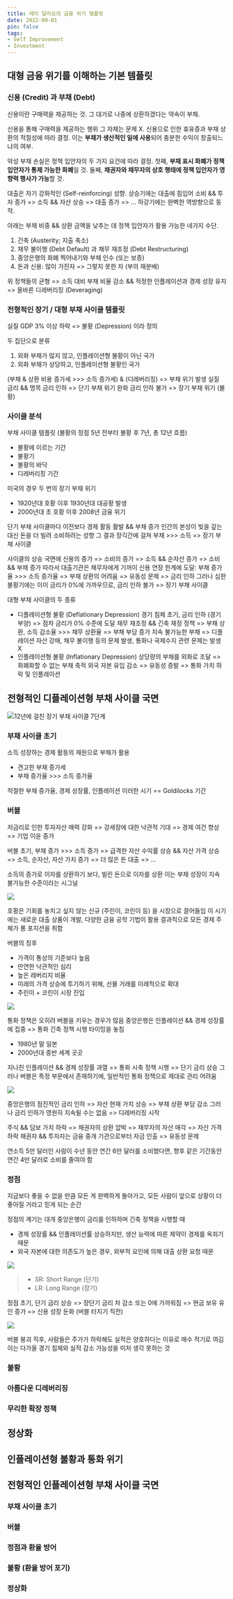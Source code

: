 ```yaml
---
title: 레이 달리오의 금융 위기 템플릿
date: 2022-09-01
pin: false
tags:
- Self Improvement
- Investment
---
```


## 대형 금융 위기를 이해하는 기본 템플릿

### 신용 (Credit) 과 부채 (Debt)

신용이란 구매력을 제공하는 것. 그 대가로 나중에 상환하겠다는 약속이 부채.

신용을 통해 구매력을 제공하는 행위 그 자체는 문제 X.
신용으로 인한 휴유증과 부채 상환의 적절성에 따라 결정.
이는 **부채가 생산적인 일에 사용**되어 충분한 수익이 창출되느냐의 여부.

악성 부채 손실은 정책 입안자의 두 가지 요건에 따라 결정.
첫째, **부채 표시 화폐가 정책 입안자가 통제 가능한 화폐**일 것.
둘째, **채권자와 채무자의 상호 행태에 정책 입안자가 영향력 행사가 가능**할 것.

대출은 자기 강화적인 (Self-reinforcing) 성향.
상승기에는 대출에 힘입어 소비 && 투자 증가 => 소득 && 자산 상승 => 대출 증가  => ...
하강기에는 완벽한 역방향으로 동작.

아래는 부채 비중 && 상환 금액을 낮추는 데 정책 입안자가 활용 가능한 네가지 수단.

1. 긴축 (Austerity; 지출 축소)
2. 채무 불이행 (Debt Default) 과 채무 재조정 (Debt Restructuring)
3. 중앙은행의 화폐 찍어내기와 부채 인수 (또는 보증)
4. 돈과 신용: 많이 가진자 => 그렇지 못한 자 (부의 재분배)

위 정책들의 균형 => 소득 대비 부채 비율 감소 && 적정한 인플레이션과 경제 성장 유지 => 올바른 디레버리징 (Deveraging)

### 전형적인 장기 / 대형 부채 사이클 템플릿

실질 GDP 3% 이상 하락 => 불황 (Depression) 이라 정의

두 집단으로 분류
1. 외화 부채가 많지 않고, 인플레이션형 불황이 아닌 국가
2. 외화 부채가 상당하고, 인플레이션형 불황인 국가

(부채 & 상환 비용 증가세 >>> 소득 증가세) & (디레버리징) => 부채 위기 발생
실질 금리 && 명목 금리 인하 => 단기 부채 위기 완화
금리 인하 불가 => 장기 부채 위기 (불황)

### 사이클 분석

부채 사이클 템플릿 (불황의 정점 5년 전부터 불황 후 7년, 총 12년 흐름)
- 불황에 이르는 기간
- 불황기
- 불황의 바닥
- 디레버리징 기간

미국의 경우 두 번의 장기 부채 위기
- 1920년대 호황 이후 1930년대 대공황 발생
- 2000년대 초 호황 이후 2008년 금융 위기

단기 부채 사이클마다 이전보다 경제 활동 활발 && 부채 증가
인간의 본성이 빚을 갚는 대신 돈을 더 빌려 소비하려는 성향
그 결과 장긱간에 걸쳐 부채 >>> 소득 => 장기 부채 사이클

사이클의 상승 국면에 신용의 증가 => 소비의 증가 => 소득 && 순자산 증가 => 소비 && 부채 증가
따라서 대출기관은 채무자에게 기꺼이 신용 연장
한계에 도달: 부채 증가율 >>> 소득 증가율 => 부채 상환의 어려움 => 유동성 문제 => 금리 인하
그러나 심한 불황기에는 이미 금리가 0%에 가까우므로, 금리 인하 불가 => 장기 부채 사이클

대형 부채 사이클의 두 종류
- 디플레이션형 불황 (Deflationary Depression)
  경기 침체 초기, 금리 인하 (경기 부양) => 점차 금리가 0% 수준에 도달
  채무 재조정 && 긴축 재정 정책 => 부채 상환, 소득 감소율 >>> 채무 상환율 => 부채 부담 증가
  지속 불가능한 부채 => 디플레이션
  자산 강매, 채무 불이행 등의 문제 발생, 통화나 국제수지 관련 문제는 발생 X
- 인플레이션형 불황 (Inflationary Depression)
  상당량의 부채를 외화로 조달 => 화폐화할 수 없는 부채 축적
  외국 자본 유입 감소 => 유동성 증발 => 통화 가치 하락 및 인플레이션

## 전형적인 디플레이션형 부채 사이클 국면

![](images/deflationary-depression-cycle-overview.png "12년에 걸친 장기 부채 사이클 7단계")

### 부채 사이클 초기

소득 성장하는 경제 활동의 재원으로 부채가 활용
- 견고한 부채 증가세
- 부채 증가율 >>> 소득 증가율

적절한 부채 증가율, 경제 성장률, 인플레이션
이러한 시기 == Goldilocks 기간 

### 버블

저금리로 인한 투자자산 매력 강화 => 강세장에 대한 낙관적 기대
=> 경제 여건 향상 => 기업 이윤 증가

버블 초기, 부채 증가 >>> 소득 증가 => 급격한 자산 수익률 상승 && 자산 가격 상승
=> 소득, 순자산, 자산 가치 증가 => 더 많은 돈 대출 => ...

소득의 증가로 이자를 상환하기 보다, 빌린 돈으로 이자를 상환
이는 부채 성장이 지속 불가능한 수준이라는 시그널

![](images/equity-price-graph.png)

호황은 기회를 놓치고 싶지 않는 신규 (주린이, 코린이 등) 을 시장으로 끌어들임
이 시기에는 새로운 대출 상품이 개발, 다양한 금융 공학 기법이 활용
결과적으로 모든 경제 주체가 롱 포지션을 취함

버블의 징후
- 가격이 통상의 기준보다 높음
- 만연한 낙관적인 심리
- 높은 레버리지 비율
- 미래의 가격 상승에 투기하기 위해, 선물 거래를 이례적으로 확대
- 주린이 + 코린이 시장 진입

![](images/apply-framework-past-bubbles.png)

통화 정책은 오히려 버블을 키우는 경우가 많음
중앙은행은 인플레이션 && 경제 성장률에 집중 => 통화 긴축 정책 시행 타이밍을 놓침
- 1980년 말 일본
- 2000년대 중반 세계 곳곳

지나친 인플레이션 && 경제 성장률 과열 => 통화 시축 정책 시행 => 단기 금리 상승
그러나 버블은 특정 부문에서 존재하기에, 일반적인 통화 정책으로 제대로 관리 어려움

![](images/normal-short-rate-graph.png)

중앙은행의 점진적인 금리 인하 => 자산 현재 가치 상승 => 부채 상환 부담 감소
그러나 금리 인하가 영원히 지속될 수는 없음 => 디레버리징 시작

주식 && 담보 가치 하락 => 채권자의 상환 압박 => 채무자의 자산 매각 => 자산 가격 하락
채권자 && 투자자는 금융 중개 기관으로부터 자금 인출 => 유동성 문제

연소득 5만 달러인 사람이 수년 동안 연간 6만 달러를 소비했다면,
향후 같은 기간동안 연간 4만 달러로 소비를 줄여야 함

### 정점

지금보다 좋을 수 없을 만큼 모든 게 완벽하게 돌아가고,
모든 사람이 앞으로 상황이 더 좋아질 거라고 믿게 되는 순간

정점의 계기는 대개 중앙은행이 금리를 인하하며 긴축 정책을 시행할 때
- 경제 성장률 && 인플레이션률 상승하지만, 생산 능력에 따른 제약이 경제를 옥죄기 때문
- 외국 자본에 대한 의존도가 높은 경우, 외부적 요인에 의해 대출 상환 요청 때문

![](images/yield-curve-graph.png)
> - SR: Short Range (단기)
> - LR: Long Range (장기)

정점 초기, 단기 금리 상승 => 장단기 금리 차 감소 또는 0에 가까워짐
=> 현금 보유 유인 증가 => 신용 성장 둔화 (버블 터지기 직전)

![](images/equity-price-in-top-phase.png)

버블 붕괴 직후, 사람들은 주가가 하락해도 실적은 양호하다는 이유로 매수 적기로 여김
이는 다가올 경기 침체와 실적 감소 가능성을 미처 생각 못하는 것

### 불황



### 아름다운 디레버리징



### 무리한 확장 정책



## 정상화



## 인플레이션형 불황과 통화 위기



## 전형적인 인플레이션형 부채 사이클 국면

### 부채 사이클 초기



### 버블



### 정점과 환율 방어



### 불황 (환율 방어 포기)



### 정상화

